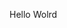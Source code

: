 Hello Wolrd






























































































































































































































































































































































































































































































































































































































































































































































































































































































































































































































































































































































































































































































































































































































































































































































































































































































































































































































































































































































































































































































































































































































































































































































































